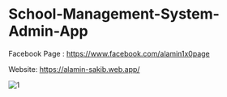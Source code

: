 # School-Management-System-Admin-App

Facebook Page : https://www.facebook.com/alamin1x0page

Website: https://alamin-sakib.web.app/

![1](https://user-images.githubusercontent.com/55847412/121865753-221e7100-cd20-11eb-8b88-90e6d0fd0fbd.jpg)

